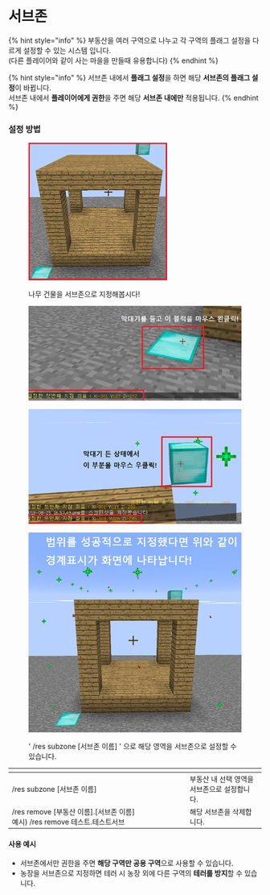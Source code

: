 # 서브존

{% hint style="info" %}
부동산을 여러 구역으로 나누고 각 구역의 플래그 설정을 다르게 설정할 수 있는 시스템 입니다.\
(다른 플레이어와 같이 사는 마을을 만들때 유용합니다)
{% endhint %}

{% hint style="info" %}
서브존 내에서 **플래그 설정**을 하면 해당 **서브존의 플래그 설정**이 바뀝니다. \
서브존 내에서 **플레이어에게 권한**을 주면 해당 **서브존 내에만** 적용됩니다.
{% endhint %}

### 설정 방법

<figure><img src="../../../.gitbook/assets/image.png" alt="" width="276"><figcaption><p>나무 건물을 서브존으로 지정해봅시다!</p></figcaption></figure>

<figure><img src="../../../.gitbook/assets/image (25).png" alt=""><figcaption></figcaption></figure>

<figure><img src="../../../.gitbook/assets/image (24).png" alt=""><figcaption></figcaption></figure>

<figure><img src="../../../.gitbook/assets/image (26).png" alt=""><figcaption><p>' /res subzone [서브존 이름] ' 으로 해당 영역을 서브존으로 설정할 수 있습니다.</p></figcaption></figure>

<table><thead><tr><th width="340"></th><th></th></tr></thead><tbody><tr><td>/res subzone [서브존 이름]</td><td>부동산 내 선택 영역을 서브존으로 설정합니다.</td></tr><tr><td>/res remove [부동산 이름].[서브존 이름]<br>예시) /res remove 테스트.테스트서브</td><td>해당 서브존을 삭제합니다.</td></tr></tbody></table>

#### 사용 예시

* 서브존에서만 권한을 주면 **해당 구역만 공용 구역**으로 사용할 수 있습니다.
* 농장을 서브존으로 지정하면 테러 시 농장 외에 다른 구역의 **테러를 방지**할 수 있습니다.
